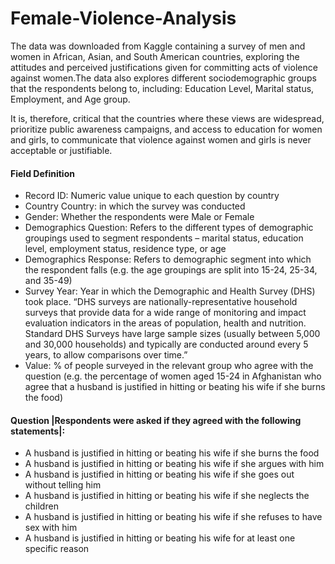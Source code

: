 # Female-Violence-Analysis
The data was downloaded from Kaggle containing a survey of men and women in African, Asian, and South American countries, exploring the attitudes and perceived justifications given for committing acts of violence against women.The data also explores different sociodemographic groups that the respondents belong to, including: Education Level, Marital status, Employment, and Age group.

It is, therefore, critical that the countries where these views are widespread, prioritize public
awareness campaigns, and access to education for women and girls, to communicate that
violence against women and girls is never acceptable or justifiable.

#### Field	Definition
- Record ID:	Numeric value unique to each question by country
- Country	Country: in which the survey was conducted
- Gender: Whether the respondents were Male or Female
- Demographics Question:	Refers to the different types of demographic groupings used to segment respondents – marital status, education level, employment status, residence type, or age
- Demographics Response:	Refers to demographic segment into which the respondent falls (e.g. the age groupings are split into 15-24, 25-34, and 35-49)
- Survey Year:	Year in which the Demographic and Health Survey (DHS) took place. “DHS surveys are nationally-representative household surveys that provide data for a wide range of monitoring and impact evaluation indicators in the areas of population, health and nutrition. Standard DHS Surveys have large sample sizes (usually between 5,000 and 30,000 households) and typically are conducted around every 5 years, to allow comparisons over time.”
- Value:	% of people surveyed in the relevant group who agree with the question (e.g. the percentage of women aged 15-24 in Afghanistan who agree that a husband is justified in hitting or beating his wife if she burns the food)

#### Question |Respondents were asked if they agreed with the following statements|:
- A husband is justified in hitting or beating his wife if she burns the food
- A husband is justified in hitting or beating his wife if she argues with him
- A husband is justified in hitting or beating his wife if she goes out without telling him
- A husband is justified in hitting or beating his wife if she neglects the children
- A husband is justified in hitting or beating his wife if she refuses to have sex with him
- A husband is justified in hitting or beating his wife for at least one specific reason
